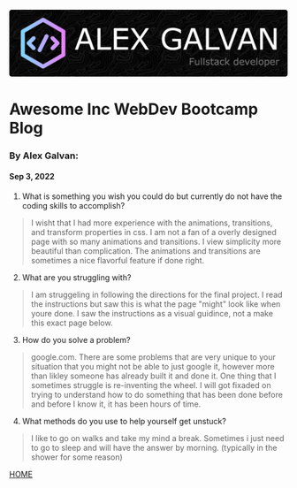![bio header](/img/github-header-image.png)
# Awesome Inc WebDev Bootcamp Blog

### By Alex Galvan:
####  Sep 3, 2022


1. What is something you wish you could do but currently do not have the coding skills to accomplish?
> I wisht that I had more experience with the animations, transitions, and transform properties in css.
I am not a fan of a overly designed page with so many animations and transitions. I view simplicity more beautiful than complication.
The animations and transitions are sometimes a nice flavorful feature if done right.  

2. What are you struggling with?
>  I am struggeling in following the directions for the final project. I read the instructions but saw this is what the page "might" look like when youre done. 
I saw the instructions as a visual guidince, not a make this exact page below.

3. How do you solve a problem?
> google.com. There are some problems that are very unique to your situation that you might not be able to just google it, however more than likley someone has already built it and done it. One thing that I sometimes struggle is re-inventing the wheel. I will got fixaded on trying to understand how to do something that has been done before and before I know it, it has been hours of time.

4. What methods do you use to help yourself get unstuck?
> I like to go on walks and take my mind a break. Sometimes i just need to go to sleep and will have the answer by morning. (typically in the shower for some reason)


[HOME](../blog.md)

